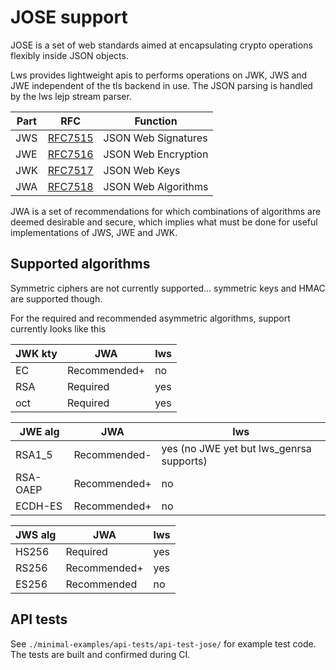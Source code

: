 # JOSE support

JOSE is a set of web standards aimed at encapsulating crypto
operations flexibly inside JSON objects.

Lws provides lightweight apis to performs operations on JWK, JWS and JWE
independent of the tls backend in use.  The JSON parsing is handled by the lws
lejp stream parser.

|Part|RFC|Function|
|---|---|---|
|JWS|[RFC7515](https://tools.ietf.org/html/rfc7515)|JSON Web Signatures|
|JWE|[RFC7516](https://tools.ietf.org/html/rfc7516)|JSON Web Encryption|
|JWK|[RFC7517](https://tools.ietf.org/html/rfc7517)|JSON Web Keys|
|JWA|[RFC7518](https://tools.ietf.org/html/rfc7518)|JSON Web Algorithms|

JWA is a set of recommendations for which combinations of algorithms
are deemed desirable and secure, which implies what must be done for
useful implementations of JWS, JWE and JWK.

## Supported algorithms

Symmetric ciphers are not currently supported... symmetric keys and HMAC
are supported though.

For the required and recommended asymmetric algorithms, support currently
looks like this

|JWK kty|JWA|lws|
|---|---|---|
|EC|Recommended+|no|
|RSA|Required|yes|
|oct|Required|yes|

|JWE alg|JWA|lws|
|---|---|---|
|RSA1_5|Recommended-|yes (no JWE yet but lws_genrsa supports)|
|RSA-OAEP|Recommended+|no|
|ECDH-ES|Recommended+|no|

|JWS alg|JWA|lws|
|---|---|---|
|HS256|Required|yes|
|RS256|Recommended+|yes|
|ES256|Recommended|no|

## API tests

See `./minimal-examples/api-tests/api-test-jose/` for example test code.
The tests are built and confirmed during CI.

